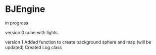 # BJEngine

in progress

version 0
cube with lights

version 1
Added function to create background sphere and map (will be updated)
Created Log class 






